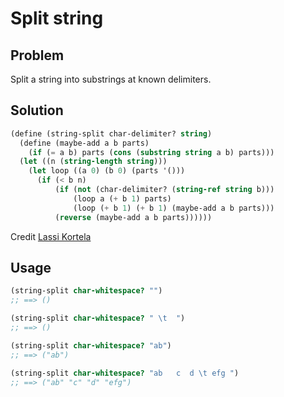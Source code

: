 # Split string

## Problem

Split a string into substrings at known delimiters.

## Solution

```Scheme
(define (string-split char-delimiter? string)
  (define (maybe-add a b parts)
    (if (= a b) parts (cons (substring string a b) parts)))
  (let ((n (string-length string)))
    (let loop ((a 0) (b 0) (parts '()))
      (if (< b n)
          (if (not (char-delimiter? (string-ref string b)))
              (loop a (+ b 1) parts)
              (loop (+ b 1) (+ b 1) (maybe-add a b parts)))
          (reverse (maybe-add a b parts))))))
```
Credit [Lassi Kortela](https://github.com/lassik)

## Usage

```Scheme
(string-split char-whitespace? "")
;; ==> ()

(string-split char-whitespace? " \t  ")
;; ==> ()

(string-split char-whitespace? "ab")
;; ==> ("ab")

(string-split char-whitespace? "ab   c  d \t efg ")
;; ==> ("ab" "c" "d" "efg")
```
